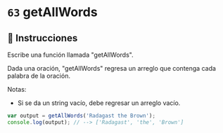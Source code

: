 # `63` getAllWords

## 📝 Instrucciones

Escribe una función llamada "getAllWords".

Dada una oración, "getAllWords" regresa un arreglo que contenga cada palabra de la oración. 

Notas:
* Si se da un string vacío, debe regresar un arreglo vacío.

```Javascript
var output = getAllWords('Radagast the Brown');
console.log(output); // --> ['Radagast', 'the', 'Brown']
```